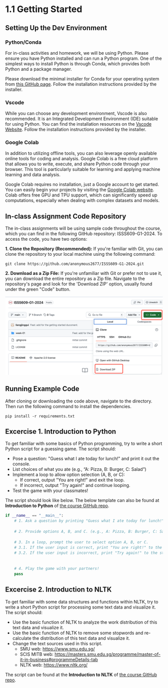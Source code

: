 # 1.1 Getting Started

## Setting Up the Dev Environment

### Python/Conda

For in-class activities and homework, we will be using Python. Please ensure you have Python installed and can run a Python program. One of the simplest ways to install Python is through Conda, which provides both Python and a package manager.

Please download the minimal installer for Conda for your operating system from [this GitHub page](https://github.com/conda-forge/miniforge). Follow the installation instructions provided by the installer.

### Vscode

While you can choose any development environment, Vscode is also recommended. It is an Integrated Development Environment (IDE) suitable for using Python. You can find the installation resources on the [Vscode Website](https://code.visualstudio.com/). Follow the installation instructions provided by the installer.

### Google Colab

In addition to utilizing offline tools, you can also leverage openly available online tools for coding and analysis. Google Colab is a free cloud platform that allows you to write, execute, and share Python code through your browser. This tool is particularly suitable for learning and applying machine learning and data analysis.

Google Colab requires no installation, just a Google account to get started. You can easily begin your projects by visiting the [Google Colab website](https://colab.research.google.com/). Colab offers free GPU and TPU support, which can significantly speed up computations, especially when dealing with complex datasets and models.


## In-class Assignment Code Repository

The in-class assignments will be using sample code throughout the course, which you can find in the following GitHub repository: ISSS609-G1-2024. To access the code, you have two options:

**1. Clone the Repository (Recommended):** If you're familiar with Git, you can clone the repository to your local machine using the following command:

```shell
git clone https://github.com/anonymous2677/ISSS609-G1-2024.git
```


**2. Download as a Zip File:** If you're unfamiliar with Git or prefer not to use it, you can download the entire repository as a Zip file. Navigate to the repository's page and look for the 'Download ZIP' option, usually found under the green "Code" button.


![Image Description](image.png)


## Running Example Code

After cloning or downloading the code above, navigate to the directory. Then run the following command to install the dependencies.

```shell
pip install -r requirements.txt
```

## Excercise 1. Introduction to Python

To get familiar with some basics of Python programming, try to write a short Python script for a guessing game. The script should:

- Pose a question: "Guess what I ate today for lunch!" and print it out the console.
- List choices of what you ate (e.g., “A: Pizza, B: Burger, C: Salad”)
- Implement a loop to allow option selection (A, B, or C):
    - If correct, output "You are right!" and exit the loop.
    - If incorrect, output "Try again!" and continue looping.
- Test the game with your classmates!

The script should look like below. The below template can also be found at **Introduction to Python** of [the course GitHub repo](https://github.com/anonymous2677/ISSS609-G1-2024/blob/main/week-01/01_gettting_started.py).

```python
if __name__ == "__main__":
    # 1. Ask a question by printing "Guess what I ate today for lunch!" to the standard output.

    # 2. Provide options A, B, and C. (e.g., A: Pizza, B: Burger, C: Salad) by printing them to the standard output.

    # 3. In a loop, prompt the user to select option A, B, or C.
    # 3.1. If the user input is correct, print "You are right!" to the standard output and break the loop.
    # 3.2. If the user input is incorrect, print "Try again!" to the standard output.


    # 4. Play the game with your partners!
    pass
```

## Excercise 2. Introduction to NLTK

To get familiar with some data structures and functions within NLTK, try to write a short Python script for processing some text data and visualize it. The script should:

- Use the basic function of NLTK to analyze the work distribution of this text data and visualize it.
- Use the basic function of NLTK to remove some stopwords and re-calculate the distribution of this text data and visualize it.
- Change the text sources used in this script.
    - SMU web: https://www.smu.edu.sg/
    - SCIS MITB web: https://masters.smu.edu.sg/programme/master-of-it-in-business#programmeDetails-tab
    - NLTK web: https://www.nltk.org/

The script can be found at the **Introduction to NLTK** of [the course GitHub repo](https://github.com/anonymous2677/ISSS609-G1-2024/blob/main/week-01/01_gettting_started.py).